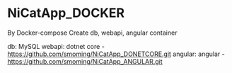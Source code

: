 # NiCatApp_DOCKER
By Docker-compose Create db, webapi, angular container

db: MySQL
webapi: dotnet core - https://github.com/smoming/NiCatApp_DONETCORE.git
angular: angular - https://github.com/smoming/NiCatApp_ANGULAR.git
